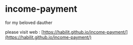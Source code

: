 # income-payment
for my beloved dauther

please visit web :  [https://habilit.github.io/income-payment/](https://habilit.github.io/income-payment/)

